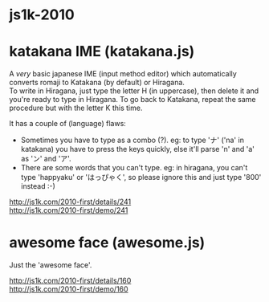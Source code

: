 # js1k-2010

# katakana IME (katakana.js)

A *very* basic japanese IME (input method editor) which automatically converts romaji to Katakana (by default) or Hiragana.   
To write in Hiragana, just type the letter H (in uppercase), then delete it and you're ready to type in Hiragana. To go back to Katakana, repeat the same procedure but with the letter K this time.  
  
It has a couple of (language) flaws:

* Sometimes you have to type as a combo (?). eg: to type 'ナ' ('na' in katakana) you have to press the keys quickly, else it'll parse 'n' and 'a' as 'ン' and 'ア'.   
* There are some words that you can't type. eg: in hiragana, you can't type 'happyaku' or 'はっぴゃく', so please ignore this and just type '800' instead :-)

http://js1k.com/2010-first/details/241  
http://js1k.com/2010-first/demo/241

# awesome face (awesome.js)

Just the 'awesome face'.

http://js1k.com/2010-first/details/160  
http://js1k.com/2010-first/demo/160  
